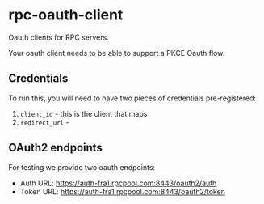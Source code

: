 # rpc-oauth-client
Oauth clients for RPC servers.

Your oauth client needs to be able to support a PKCE Oauth flow.

## Credentials
To run this, you will need to have two pieces of credentials pre-registered:

 1. `client_id` - this is the client that maps
 2. `redirect_url` - 

## OAuth2 endpoints

For testing we provide two oauth endpoints:

 - Auth URL:  https://auth-fra1.rpcpool.com:8443/oauth2/auth
 - Token URL: https://auth-fra1.rpcpool.com:8443/oauth2/token
        
